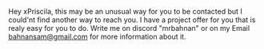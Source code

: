 Hey xPriscila,
this may be an unusual way for you to be contacted but I could'nt find another way to reach you.
I have a project offer for you that is realy easy for you to do. 
Write me on discord "mrbahnan" or on my Email bahnansam@gmail.com for more information about it. 
